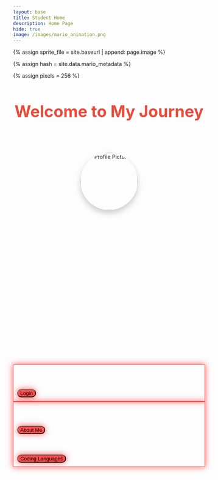 ```yaml
---
layout: base
title: Student Home 
description: Home Page
hide: true
image: /images/mario_animation.png
---
```


<!-- Liquid:  statements -->

<!--- Concatenation of site URL to frontmatter image  --->
{% assign sprite_file = site.baseurl | append: page.image %}
<!--- Has is a list variable containing mario metadata for sprite --->
{% assign hash = site.data.mario_metadata %}  
<!--- Size width/height of Sprit images --->
{% assign pixels = 256 %}

<!--- HTML for page contains <p> tag named "Mario" and class properties for a "sprite"  -->

<p id="mario" class="sprite"></p>
  
<!--- Embedded Cascading Style Sheet (CSS) rules, 
        define how HTML elements look 
--->
<style>

  /*CSS style rules for the id and class of the sprite...
  */
  .sprite {
    height: {{pixels}}px;
    width: {{pixels}}px;
    background-image: url('{{sprite_file}}');
    background-repeat: no-repeat;
  }

  /*background position of sprite element
  */
  #mario {
    background-position: calc({{animations[0].col}} * {{pixels}} * -1px) calc({{animations[0].row}} * {{pixels}}* -1px);
  }
</style>

<!--- Embedded executable code--->
<script>
  ////////// convert YML hash to javascript key:value objects /////////

  var mario_metadata = {}; //key, value object
  {% for key in hash %}  
  
  var key = "{{key | first}}"  //key
  var values = {} //values object
  values["row"] = {{key.row}}
  values["col"] = {{key.col}}
  values["frames"] = {{key.frames}}
  mario_metadata[key] = values; //key with values added

  {% endfor %}

  ////////// game object for player /////////

  class Mario {
    constructor(meta_data) {
      this.tID = null;  //capture setInterval() task ID
      this.positionX = 0;  // current position of sprite in X direction
      this.currentSpeed = 0;
      this.marioElement = document.getElementById("mario"); //HTML element of sprite
      this.pixels = {{pixels}}; //pixel offset of images in the sprite, set by liquid constant
      this.interval = 100; //animation time interval
      this.obj = meta_data;
      this.marioElement.style.position = "absolute";
    }

    animate(obj, speed) {
      let frame = 0;
      const row = obj.row * this.pixels;
      this.currentSpeed = speed;

      this.tID = setInterval(() => {
        const col = (frame + obj.col) * this.pixels;
        this.marioElement.style.backgroundPosition = `-${col}px -${row}px`;
        this.marioElement.style.left = `${this.positionX}px`;

        this.positionX += speed;
        frame = (frame + 1) % obj.frames;

        const viewportWidth = window.innerWidth;
        if (this.positionX > viewportWidth - this.pixels) {
          document.documentElement.scrollLeft = this.positionX - viewportWidth + this.pixels;
        }
      }, this.interval);
    }

    startWalking() {
      this.stopAnimate();
      this.animate(this.obj["Walk"], 3);
    }

    startRunning() {
      this.stopAnimate();
      this.animate(this.obj["Run1"], 6);
    }

    startPuffing() {
      this.stopAnimate();
      this.animate(this.obj["Puff"], 0);
    }

    startCheering() {
      this.stopAnimate();
      this.animate(this.obj["Cheer"], 0);
    }

    startFlipping() {
      this.stopAnimate();
      this.animate(this.obj["Flip"], 0);
    }

    startResting() {
      this.stopAnimate();
      this.animate(this.obj["Rest"], 0);
    }

    stopAnimate() {
      clearInterval(this.tID);
    }
  }

  const mario = new Mario(mario_metadata);

  ////////// event control /////////

  window.addEventListener("keydown", (event) => {
    if (event.key === "ArrowRight") {
      event.preventDefault();
      if (event.repeat) {
        mario.startCheering();
      } else {
        if (mario.currentSpeed === 0) {
          mario.startWalking();
        } else if (mario.currentSpeed === 3) {
          mario.startRunning();
        }
      }
    } else if (event.key === "ArrowLeft") {
      event.preventDefault();
      if (event.repeat) {
        mario.stopAnimate();
      } else {
        mario.startPuffing();
      }
    }
  });

  //touch events that enable animations
  window.addEventListener("touchstart", (event) => {
    event.preventDefault(); // prevent default browser action
    if (event.touches[0].clientX > window.innerWidth / 2) {
      // move right
      if (currentSpeed === 0) { // if at rest, go to walking
        mario.startWalking();
      } else if (currentSpeed === 3) { // if walking, go to running
        mario.startRunning();
      }
    } else {
      // move left
      mario.startPuffing();
    }
  });

    // Stop Mario's animation when the window loses focus
  window.addEventListener("blur", () => {
    if (mario) {
      mario.stopAnimate();
    }
  });

  // Start Mario's flipping animation when the window gains focus
  window.addEventListener("focus", () => {
    if (mario) {
      mario.startFlipping();
    }
  });

  // Start Mario's resting animation on page load or refresh
  document.addEventListener("DOMContentLoaded", () => {
    // Adjust sprite size for high pixel density devices
    const scale = window.devicePixelRatio;
    const sprite = document.querySelector(".sprite");

    if (sprite) {
      sprite.style.transform = `scale(${0.2 * scale})`;
    }

    if (mario) {
      mario.startResting();
    }
  });
  
</script>

<div style="text-align: center; margin-top: 50px;">
  <h1 style="font-size: 3em; color: #e74c3c;">Welcome to My Journey</h1>
  <p style="font-size: 1.5em; color: #ffffff;">My journey starts here.</p>
  <div style="margin-top: 30px;">
    <img src="{{site.baseurl}}/images/profile_picture.png" alt="Profile Picture" style="width: 150px; height: 150px; border-radius: 50%; box-shadow: 0 8px 16px rgba(0, 0, 0, 0.2);">
  </div>
  <div style="margin-top: 30px; font-size: 1.2em; color: #ffffff; max-width: 800px; margin: auto; text-align: left;">
</div>
  <div style="margin-top: 30px; font-size: 1.2em; color: #ffffff; max-width: 800px; margin: auto; text-align: left;">
<p>I come from a family of five, which includes my brother, mother, sister, father, and me. As the oldest child in my family, I take on a lot of responsibilities and strive to set a good example for my siblings.</p>
<p>My interest in coding started at a young age, and I have been pursuing it ever since. I have already completed CSSE 1 and CSSE 2, which have provided me with a strong foundation in computer science. These courses have made it easier for me to navigate through more advanced topics and projects.</p>
<p>In order to further my knowledge and skills, I have enrolled in the CS SE Class. I am excited to continue my journey in computer science and look forward to the challenges and opportunities that lie ahead.</p>
<p>Stay tuned for updates and insights into my progress and experiences as I explore the world of computer science and software engineering.</p>
<div style="border: 1px solid #ff4c4c; padding: 10px; box-shadow: 0 0 15px rgba(255, 0, 0, 0.7);">
  <p>Click the button below to login:</p>
  <button style="background-color: #ff4c4c !important; border-radius: 10px; box-shadow: 0 0 15px rgba(255, 0, 0, 0.7);">Login</button>
  <br>
</div>
<div style="border: 1px solid #ff4c4c; padding: 10px; box-shadow: 0 0 15px rgba(255, 0, 0, 0.7);">
  <p>Click the button below to learn more about me:</p>
  <a href="about/" style="text-decoration: none;">
    <button style="background-color: #ff4c4c !important; border-radius: 10px; box-shadow: 0 0 15px rgba(255, 0, 0, 0.7);">About Me</button>
  </a>
  <br>
  <p>Click here to access our Coding Languages Mini Project.:</p>
  <a href="https://github.com/grouprepo_2025" style="text-decoration: none;">
    <button style="background-color: #ff4c4c !important; border-radius: 10px; box-shadow: 0 0 15px rgba(255, 0, 0, 0.7);">Coding Languages</button>
  </a>
</div>